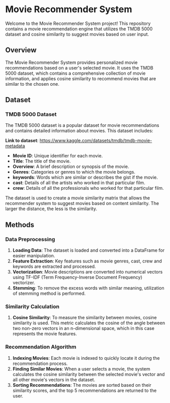 # Movie Recommender System

Welcome to the Movie Recommender System project! This repository contains a movie recommendation engine that utilizes the TMDB 5000 dataset and cosine similarity to suggest movies based on user input.

## Overview

The Movie Recommender System provides personalized movie recommendations based on a user's selected movie. It uses the TMDB 5000 dataset, which contains a comprehensive collection of movie information, and applies cosine similarity to recommend movies that are similar to the chosen one.

## Dataset

### TMDB 5000 Dataset

The TMDB 5000 dataset is a popular dataset for movie recommendations and contains detailed information about movies. This dataset includes:

**Link to dataset**: https://www.kaggle.com/datasets/tmdb/tmdb-movie-metadata

- **Movie ID**: Unique identifier for each movie.
- **Title**: The title of the movie.
- **Overview**: A brief description or synopsis of the movie.
- **Genres**: Categories or genres to which the movie belongs.
- **keywords**: Words which are similar or describes the gist if the movie.
- **cast**: Details of all the artists who worked in that particular film.
- **crew**: Details of all the professionals who worked for that particular film.

The dataset is used to create a movie similarity matrix that allows the recommender system to suggest movies based on content similarity. The larger the distance, the less is the similarity.

## Methods

### Data Preprocessing

1. **Loading Data**: The dataset is loaded and converted into a DataFrame for easier manipulation.
2. **Feature Extraction**: Key features such as movie genres, cast, crew and keywords are extracted and processed.
3. **Vectorization**: Movie descriptions are converted into numerical vectors using TF-IDF (Term Frequency-Inverse Document Frequency) vectorizer.
4. **Stemming**: To remove the excess words with similar meaning, utilization of stemming method is performed.

### Similarity Calculation

1. **Cosine Similarity**: To measure the similarity between movies, cosine similarity is used. This metric calculates the cosine of the angle between two non-zero vectors in an n-dimensional space, which in this case represents the movie features.

### Recommendation Algorithm

1. **Indexing Movies**: Each movie is indexed to quickly locate it during the recommendation process.
2. **Finding Similar Movies**: When a user selects a movie, the system calculates the cosine similarity between the selected movie's vector and all other movie's vectors in the dataset.
3. **Sorting Recommendations**: The movies are sorted based on their similarity scores, and the top 5 recommendations are returned to the user.
